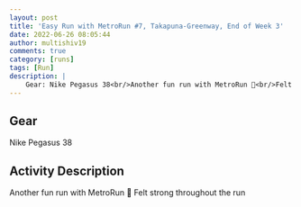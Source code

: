 ```yaml
---
layout: post
title: 'Easy Run with MetroRun #7, Takapuna-Greenway, End of Week 3'
date: 2022-06-26 08:05:44
author: multishiv19
comments: true
category: [runs]
tags: [Run]
description: |
    Gear: Nike Pegasus 38<br/>Another fun run with MetroRun 🤗<br/>Felt strong throughout the run
---
```


## Gear
Nike Pegasus 38

## Activity Description
Another fun run with MetroRun 🤗
Felt strong throughout the run


<div width='100%' class='strava-embed-placeholder' data-embed-type='activity' data-embed-id='7368305305'></div>
<script src='https://strava-embeds.com/embed.js'></script>
